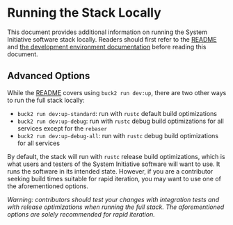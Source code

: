 # Running the Stack Locally

This document provides additional information on running the System Initiative software stack locally.
Readers should first refer to the [README](../README.md) and [the development environment documentation](./DEVELOPMENT_ENVIRONMENT.md) before reading this document.

## Advanced Options

While the [README](../README.md) covers using `buck2 run dev:up`, there are two other ways to run the full stack locally:

- `buck2 run dev:up-standard`: run with `rustc` default build optimizations
- `buck2 run dev:up-debug`: run with `rustc` debug build optimizations for all services except for the `rebaser`
- `buck2 run dev:up-debug-all`: run with `rustc` debug build optimizations for all services

By default, the stack will run with `rustc` release build optimizations, which is what users and testers of the System Initiative software will want to use.
It runs the software in its intended state.
However, if you are a contributor seeking build times suitable for rapid iteration, you may want to use one of the aforementioned options.

_Warning: contributors should test your changes with integration tests and with release optimizations when running the full stack._
_The aforementioned options are solely recommended for rapid iteration._
